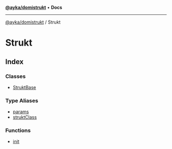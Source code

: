 [**@ayka/domistrukt**](../../README.md) • **Docs**

***

[@ayka/domistrukt](../../globals.md) / Strukt

# Strukt

## Index

### Classes

- [StruktBase](classes/StruktBase.md)

### Type Aliases

- [params](type-aliases/params.md)
- [struktClass](type-aliases/struktClass.md)

### Functions

- [init](functions/init.md)
